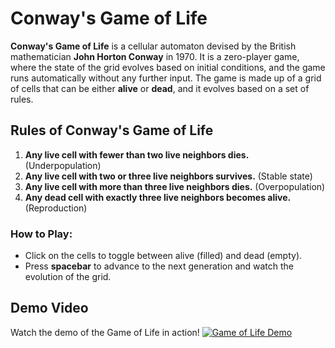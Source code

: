 # Conway's Game of Life

**Conway's Game of Life** is a cellular automaton devised by the British mathematician **John Horton Conway** in 1970. It is a zero-player game, where the state of the grid evolves based on initial conditions, and the game runs automatically without any further input. The game is made up of a grid of cells that can be either **alive** or **dead**, and it evolves based on a set of rules.

## Rules of Conway's Game of Life

1. **Any live cell with fewer than two live neighbors dies.** (Underpopulation)
2. **Any live cell with two or three live neighbors survives.** (Stable state)
3. **Any live cell with more than three live neighbors dies.** (Overpopulation)
4. **Any dead cell with exactly three live neighbors becomes alive.** (Reproduction)

### How to Play:
- Click on the cells to toggle between alive (filled) and dead (empty).
- Press **spacebar** to advance to the next generation and watch the evolution of the grid.


## Demo Video

Watch the demo of the Game of Life in action!
[![Game of Life Demo](https://img.youtube.com/vi/ocMGpQqZ1NE/0.jpg)](https://youtu.be/ocMGpQqZ1NE)

